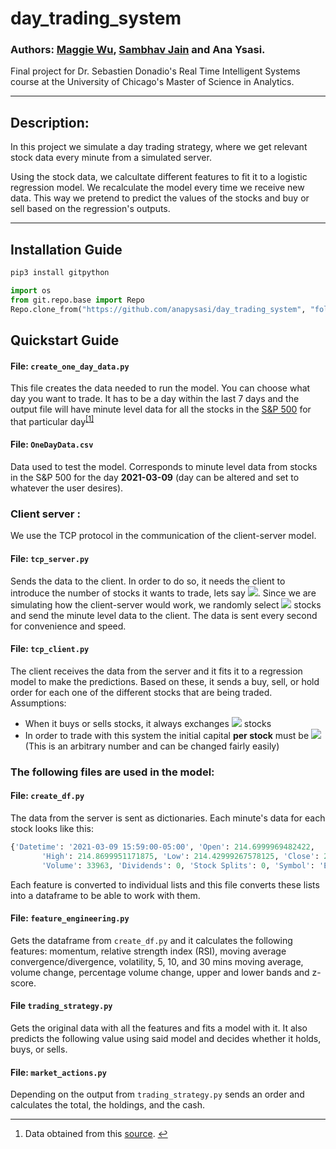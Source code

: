 # day_trading_system

### Authors: [Maggie Wu](https://github.com/MaggieWoo2), [Sambhav Jain](https://github.com/sambhavjain3211) and Ana Ysasi.

Final project for Dr. Sebastien Donadio's Real Time Intelligent Systems course at the University of Chicago's Master of Science in Analytics.

---

## Description:

In this project we simulate a day trading strategy, where we get relevant stock data every minute from a simulated server.

Using the stock data, we calcultate different features to fit it to a logistic regression model. We recalculate the model every time we receive new data. This way we pretend to predict the values of the stocks and buy or sell based on the regression's outputs.

---

## Installation Guide

```python
pip3 install gitpython

import os
from git.repo.base import Repo
Repo.clone_from("https://github.com/anapysasi/day_trading_system", "folderToSave")
```

## Quickstart Guide

#### File: `create_one_day_data.py`

This file creates the data needed to run the model. You can choose what day you want to trade. It has to be a day within the last 7 days and the output file will have minute level data for all the stocks in the [S&P 500](https://github.com/anapysasi/day_trading_system/blob/main/SPY500.xlsx) for that particular day<sup class="footnote-ref"><a href="#fn1" id="fnref1">[1]</a></sup>

#### File: `OneDayData.csv`

Data used to test the model. Corresponds to minute level data from stocks in the S&P 500 for the day **2021-03-09** (day can be altered and set to whatever the user desires).

### Client server :

We use the TCP protocol in the communication of the client-server model. 

#### File: `tcp_server.py`

Sends the data to the client. In order to do so, it needs the client to introduce the number of stocks it wants to trade, lets say <img src="https://render.githubusercontent.com/render/math?math=n">. Since we are simulating how the client-server would work, we randomly select <img src="https://render.githubusercontent.com/render/math?math=n"> stocks and send the minute level data to the client. The data is sent every second for convenience and speed.

#### File: `tcp_client.py`

The client receives the data from the server and it fits it to a regression model to make the predictions. Based on these, it sends a buy, sell, or hold order for each one of the different stocks that are being traded. Assumptions:

* When it buys or sells stocks, it always exchanges <img src="https://render.githubusercontent.com/render/math?math=10"> stocks
* In order to trade with this system the initial capital **per stock** must be <img src="https://render.githubusercontent.com/render/math?math=\$100,000"> (This is an arbitrary number and can be changed fairly easily)

### The following files are used in the model:

#### File: `create_df.py`

The data from the server is sent as dictionaries. Each minute's data for each stock looks like this:

```python
{'Datetime': '2021-03-09 15:59:00-05:00', 'Open': 214.6999969482422, 
       'High': 214.8699951171875, 'Low': 214.42999267578125, 'Close': 214.42999267578125,
       'Volume': 33963, 'Dividends': 0, 'Stock Splits': 0, 'Symbol': 'ECL'}
```

Each feature is converted to individual lists and this file converts these lists into a dataframe to be able to work with them.

#### File: `feature_engineering.py`

Gets the dataframe from `create_df.py` and it calculates the following features: momentum, relative strength index (RSI), moving average convergence/divergence, volatility, 5, 10, and 30 mins moving average, volume change, percentage volume change, upper and lower bands and z-score.

#### File `trading_strategy.py`

Gets the original data with all the features and fits a model with it. It also predicts the following value using said model and decides whether it holds, buys, or sells.

#### File: `market_actions.py`

Depending on the output from `trading_strategy.py` sends an order and calculates the total, the holdings, and the cash.

<hr class="footnotes-sep">
<section class="footnotes">
<ol class="footnotes-list">
<li id="fn1"  class="footnote-item"><p>Data obtained from this <a href="https://www.slickcharts.com/sp500" title="Title">source</a>. <a href="#fnref1" class="footnote-backref">↩</a></p>
</li>
